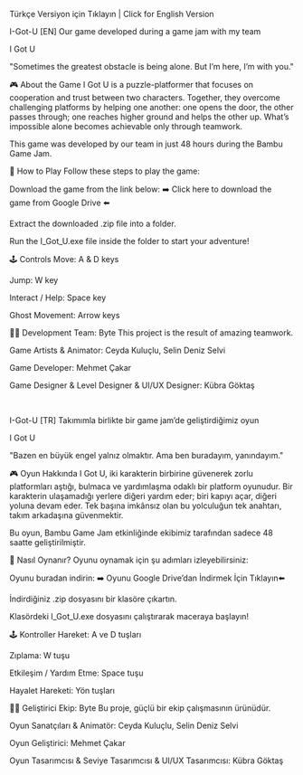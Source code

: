Türkçe Versiyon için Tıklayın | Click for English Version

<a name="english"></a>

I-Got-U [EN]
Our game developed during a game jam with my team

I Got U

"Sometimes the greatest obstacle is being alone. But I’m here, I’m with you."

🎮 About the Game
I Got U is a puzzle-platformer that focuses on cooperation and trust between two characters. Together, they overcome challenging platforms by helping one another: one opens the door, the other passes through; one reaches higher ground and helps the other up. What’s impossible alone becomes achievable only through teamwork.

This game was developed by our team in just 48 hours during the Bambu Game Jam.

🚀 How to Play
Follow these steps to play the game:

Download the game from the link below:
➡️ Click here to download the game from Google Drive ⬅️

Extract the downloaded .zip file into a folder.

Run the I_Got_U.exe file inside the folder to start your adventure!

🕹️ Controls
Move: A & D keys

Jump: W key

Interact / Help: Space key

Ghost Movement: Arrow keys

🧑‍💻 Development Team: Byte
This project is the result of amazing teamwork.

Game Artists & Animator: Ceyda Kuluçlu, Selin Deniz Selvi

Game Developer: Mehmet Çakar

Game Designer & Level Designer & UI/UX Designer: Kübra Göktaş

<br>

<a name="türkçe"></a>

I-Got-U [TR]
Takımımla birlikte bir game jam’de geliştirdiğimiz oyun

I Got U

"Bazen en büyük engel yalnız olmaktır. Ama ben buradayım, yanındayım."

🎮 Oyun Hakkında
I Got U, iki karakterin birbirine güvenerek zorlu platformları aştığı, bulmaca ve yardımlaşma odaklı bir platform oyunudur. Bir karakterin ulaşamadığı yerlere diğeri yardım eder; biri kapıyı açar, diğeri yoluna devam eder. Tek başına imkânsız olan bu yolculuğun tek anahtarı, takım arkadaşına güvenmektir.

Bu oyun, Bambu Game Jam etkinliğinde ekibimiz tarafından sadece 48 saatte geliştirilmiştir.

🚀 Nasıl Oynanır?
Oyunu oynamak için şu adımları izleyebilirsiniz:

Oyunu buradan indirin:
➡️ Oyunu Google Drive’dan İndirmek İçin Tıklayın⬅️

İndirdiğiniz .zip dosyasını bir klasöre çıkartın.

Klasördeki I_Got_U.exe dosyasını çalıştırarak maceraya başlayın!

🕹️ Kontroller
Hareket: A ve D tuşları

Zıplama: W tuşu

Etkileşim / Yardım Etme: Space tuşu

Hayalet Hareketi: Yön tuşları

🧑‍💻 Geliştirici Ekip: Byte
Bu proje, güçlü bir ekip çalışmasının ürünüdür.

Oyun Sanatçıları & Animatör: Ceyda Kuluçlu, Selin Deniz Selvi

Oyun Geliştirici: Mehmet Çakar

Oyun Tasarımcısı & Seviye Tasarımcısı & UI/UX Tasarımcısı: Kübra Göktaş
